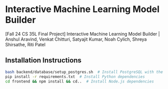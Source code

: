 # Interactive Machine Learning Model Builder
[Fall 24 CS 35L Final Project] Interactive Machine Learning Model Builder | Anshul Aravind, Venkat Chitturi, Satyajit Kumar, Noah Cylich, Shreya Shirsathe, Riti Patel

## Installation Instructions
```bash
bash backend/database/setup_postgres.sh  # Install PostgreSQL with the necessary user information
pip install -r requirements.txt  # Install Python dependencies
cd frontend && npm install && cd..  # Install Node.js dependencies
```
